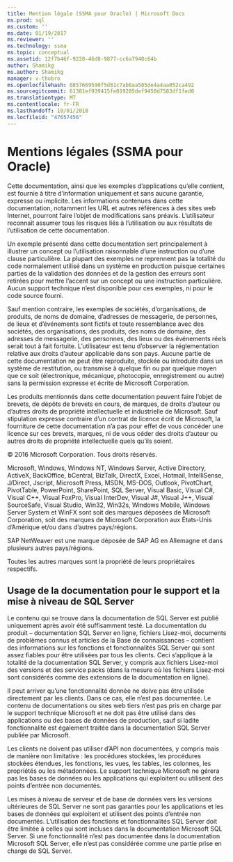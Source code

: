```yaml
---
title: Mention légale (SSMA pour Oracle) | Microsoft Docs
ms.prod: sql
ms.custom: ''
ms.date: 01/19/2017
ms.reviewer: ''
ms.technology: ssma
ms.topic: conceptual
ms.assetid: 12f7b46f-9228-46d8-9877-cc6a7948c64b
author: Shamikg
ms.author: Shamikg
manager: v-thobro
ms.openlocfilehash: 0857669590f5d81c7ab6aa585de4a4aa052ca492
ms.sourcegitcommit: 61381ef939415fe019285def9450d7583df1fed0
ms.translationtype: MT
ms.contentlocale: fr-FR
ms.lasthandoff: 10/01/2018
ms.locfileid: "47657456"
---
```

# <a name="legal-notice-ssma-for-oracle"></a>Mentions légales (SSMA pour Oracle)
Cette documentation, ainsi que les exemples d’applications qu’elle contient, est fournie à titre d’information uniquement et sans aucune garantie, expresse ou implicite. Les informations contenues dans cette documentation, notamment les URL et autres références à des sites web Internet, pourront faire l’objet de modifications sans préavis. L’utilisateur reconnaît assumer tous les risques liés à l’utilisation ou aux résultats de l’utilisation de cette documentation.  
  
Un exemple présenté dans cette documentation sert principalement à illustrer un concept ou l’utilisation raisonnable d’une instruction ou d’une clause particulière. La plupart des exemples ne reprennent pas la totalité du code normalement utilisé dans un système en production puisque certaines parties de la validation des données et de la gestion des erreurs sont retirées pour mettre l’accent sur un concept ou une instruction particulière. Aucun support technique n’est disponible pour ces exemples, ni pour le code source fourni.  
  
Sauf mention contraire, les exemples de sociétés, d’organisations, de produits, de noms de domaine, d’adresses de messagerie, de personnes, de lieux et d’événements sont fictifs et toute ressemblance avec des sociétés, des organisations, des produits, des noms de domaine, des adresses de messagerie, des personnes, des lieux ou des événements réels serait tout à fait fortuite. L’utilisateur est tenu d’observer la réglementation relative aux droits d’auteur applicable dans son pays. Aucune partie de cette documentation ne peut être reproduite, stockée ou introduite dans un système de restitution, ou transmise à quelque fin ou par quelque moyen que ce soit (électronique, mécanique, photocopie, enregistrement ou autre) sans la permission expresse et écrite de Microsoft Corporation.  
  
Les produits mentionnés dans cette documentation peuvent faire l’objet de brevets, de dépôts de brevets en cours, de marques, de droits d’auteur ou d’autres droits de propriété intellectuelle et industrielle de Microsoft. Sauf stipulation expresse contraire d’un contrat de licence écrit de Microsoft, la fourniture de cette documentation n’a pas pour effet de vous concéder une licence sur ces brevets, marques, ni de vous céder des droits d’auteur ou autres droits de propriété intellectuelle quels qu’ils soient.  
  
© 2016 Microsoft Corporation. Tous droits réservés.  
  
Microsoft, Windows, Windows NT, Windows Server, Active Directory, ActiveX, BackOffice, bCentral, BizTalk, DirectX, Excel, Hotmail, IntelliSense, J/Direct, Jscript, Microsoft Press, MSDN, MS-DOS, Outlook, PivotChart, PivotTable, PowerPoint, SharePoint, SQL Server, Visual Basic, Visual C#, Visual C++, Visual FoxPro, Visual InterDev, Visual J#, Visual J++, Visual SourceSafe, Visual Studio, Win32, Win32s, Windows Mobile, Windows Server System et WinFX sont soit des marques déposées de Microsoft Corporation, soit des marques de Microsoft Corporation aux États-Unis d’Amérique et/ou dans d’autres pays/régions.  
  
SAP NetWeaver est une marque déposée de SAP AG en Allemagne et dans plusieurs autres pays/régions.  
  
Toutes les autres marques sont la propriété de leurs propriétaires respectifs.  
  
## <a name="documentation-policy-for-sql-server-support-and-upgrade"></a>Usage de la documentation pour le support et la mise à niveau de SQL Server  
Le contenu qui se trouve dans la documentation de SQL Server est publié uniquement après avoir été suffisamment testé. La documentation du produit – documentation SQL Server en ligne, fichiers Lisez-moi, documents de problèmes connus et articles de la Base de connaissances – contient des informations sur les fonctions et fonctionnalités SQL Server qui sont assez fiables pour être utilisées par tous les clients. Ceci s’applique à la totalité de la documentation SQL Server, y compris aux fichiers Lisez-moi des versions et des service packs (dans la mesure où les fichiers Lisez-moi sont considérés comme des extensions de la documentation en ligne).  
  
Il peut arriver qu’une fonctionnalité donnée ne doive pas être utilisée directement par les clients. Dans ce cas, elle n’est pas documentée. Le contenu de documentations ou sites web tiers n’est pas pris en charge par le support technique Microsoft et ne doit pas être utilisé dans des applications ou des bases de données de production, sauf si ladite fonctionnalité est également traitée dans la documentation SQL Server publiée par Microsoft.  
  
Les clients ne doivent pas utiliser d’API non documentées, y compris mais de manière non limitative : les procédures stockées, les procédures stockées étendues, les fonctions, les vues, les tables, les colonnes, les propriétés ou les métadonnées. Le support technique Microsoft ne gérera pas les bases de données ou les applications qui exploitent ou utilisent des points d’entrée non documentés.  
  
Les mises à niveau de serveur et de base de données vers les versions ultérieures de SQL Server ne sont pas garanties pour les applications et les bases de données qui exploitent et utilisent des points d’entrée non documentés. L’utilisation des fonctions et fonctionnalités SQL Server doit être limitée à celles qui sont incluses dans la documentation Microsoft SQL Server. Si une fonctionnalité n’est pas documentée dans la documentation Microsoft SQL Server, elle n’est pas considérée comme une partie prise en charge de SQL Server.  
  
